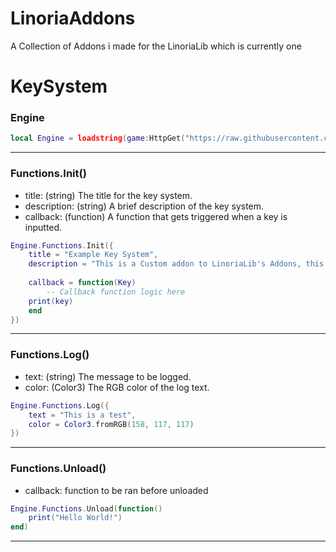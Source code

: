# LinoriaAddons
A Collection of Addons i made for the LinoriaLib which is currently one

# KeySystem

### Engine
```lua
local Engine = loadstring(game:HttpGet("https://raw.githubusercontent.com/SeasonalKirito/LinoriaAddons/main/addons/KeySystem.lua"))()
```
---
### Functions.Init()
- title: (string) The title for the key system.
- description: (string) A brief description of the key system.
- callback: (function) A function that gets triggered when a key is inputted.
```lua
Engine.Functions.Init({
    title = "Example Key System",
    description = "This is a Custom addon to LinoriaLib's Addons, this was made by _seasonal_.",
    
    callback = function(Key)
        -- Callback function logic here
	print(key)
    end
})
```
---
### Functions.Log()
- text: (string) The message to be logged.
- color: (Color3) The RGB color of the log text.
```lua
Engine.Functions.Log({
    text = "This is a test",
    color = Color3.fromRGB(158, 117, 117)
})
```
---
### Functions.Unload()
- callback: function to be ran before unloaded
```lua
Engine.Functions.Unload(function()
	print("Hello World!")
end)
```
---
